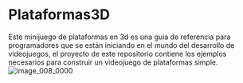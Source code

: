 # Plataformas3D

Este minijuego de plataformas en 3d es una guia de referencia para programadores que se están iniciando en el mundo del desarrollo de videojuegos, el proyecto de este repositorio contiene los ejemplos necesarios para construir un videojuego de plataformas simple.
![image_008_0000](https://user-images.githubusercontent.com/42782811/155928524-a0ea45a9-ce0e-487b-b724-0137044a98eb.jpg)
